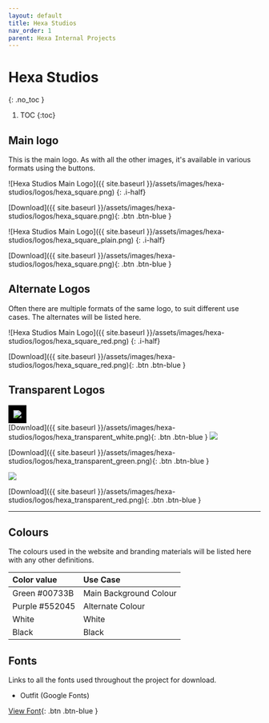 ```yaml
---
layout: default
title: Hexa Studios
nav_order: 1
parent: Hexa Internal Projects
---
```


# Hexa Studios
{: .no_toc }

1. TOC
{:toc}

## Main logo

This is the main logo. As with all the other images, it's available in various formats using the buttons.

![Hexa Studios Main Logo]({{ site.baseurl }}/assets/images/hexa-studios/logos/hexa_square.png)
{: .i-half}

[Download]({{ site.baseurl }}/assets/images/hexa-studios/logos/hexa_square.png){: .btn .btn-blue }

![Hexa Studios Main Logo]({{ site.baseurl }}/assets/images/hexa-studios/logos/hexa_square_plain.png)
{: .i-half}

[Download]({{ site.baseurl }}/assets/images/hexa-studios/logos/hexa_square.png){: .btn .btn-blue }

## Alternate Logos

Often there are multiple formats of the same logo, to suit different use cases. The alternates will be listed here.

![Hexa Studios Main Logo]({{ site.baseurl }}/assets/images/hexa-studios/logos/hexa_square_red.png)
{: .i-half}

[Download]({{ site.baseurl }}/assets/images/hexa-studios/logos/hexa_square_red.png){: .btn .btn-blue } 

## Transparent Logos

<div style="background-color:black;padding:10px;width:fit-content" >
	<img class="i-half" src="{{ site.baseurl }}/assets/images/hexa-studios/logos/hexa_transparent_white.png">
</div>
[Download]({{ site.baseurl }}/assets/images/hexa-studios/logos/hexa_transparent_white.png){: .btn .btn-blue }

<img class="i-half" src="{{ site.baseurl }}/assets/images/hexa-studios/logos/hexa_transparent_green.png">

[Download]({{ site.baseurl }}/assets/images/hexa-studios/logos/hexa_transparent_green.png){: .btn .btn-blue }

<img class="i-half" src="{{ site.baseurl }}/assets/images/hexa-studios/logos/hexa_transparent_red.png">

[Download]({{ site.baseurl }}/assets/images/hexa-studios/logos/hexa_transparent_red.png){: .btn .btn-blue }

---

## Colours

The colours used in the website and branding materials will be listed here with any other definitions.

| Color value    | Use Case  | 
|:---------------|:---------------------|
| <span class="d-inline-block p-2 mr-1 v-align-middle" style="background-color:#00733B" ></span> Green #00733B | Main Background Colour |
| <span class="d-inline-block p-2 mr-1 v-align-middle" style="background-color:#552045" ></span> Purple #552045 | Alternate Colour |
| <span class="d-inline-block p-2 mr-1 v-align-middle" style="background-color:white" ></span> White | White |
| <span class="d-inline-block p-2 mr-1 v-align-middle" style="background-color:black" ></span> Black | Black |


## Fonts

Links to all the fonts used throughout the project for download.

* Outfit (Google Fonts)

[View Font](https://fonts.google.com/specimen/Outfit){: .btn .btn-blue }
